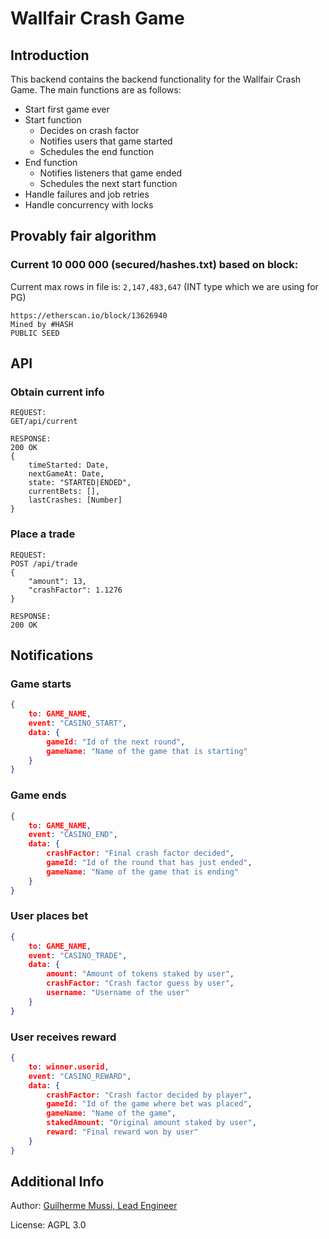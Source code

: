 # Wallfair Crash Game

## Introduction

This backend contains the backend functionality for the Wallfair Crash Game.
The main functions are as follows:
 - Start first game ever
 - Start function
    - Decides on crash factor
    - Notifies users that game started
    - Schedules the end function
 - End function
    - Notifies listeners that game ended
    - Schedules the next start function
 - Handle failures and job retries
 - Handle concurrency with locks 

## Provably fair algorithm 

### Current 10 000 000 (secured/hashes.txt) based on block:
Current max rows in file is: `2,147,483,647` (INT type which we are using for PG)
```
https://etherscan.io/block/13626940 
Mined by #HASH
PUBLIC SEED
```

## API

### Obtain current info

```
REQUEST:
GET/api/current

RESPONSE:
200 OK
{
    timeStarted: Date,
    nextGameAt: Date,
    state: "STARTED|ENDED",
    currentBets: [],
    lastCrashes: [Number]
}
```

### Place a trade

```
REQUEST:
POST /api/trade
{
    "amount": 13,
    "crashFactor": 1.1276
}

RESPONSE:
200 OK
```

## Notifications

### Game starts

```json
{
    to: GAME_NAME,
    event: "CASINO_START",
    data: {
        gameId: "Id of the next round",
        gameName: "Name of the game that is starting"
    }
}
```

### Game ends

```json
{
    to: GAME_NAME,
    event: "CASINO_END",
    data: {
        crashFactor: "Final crash factor decided",
        gameId: "Id of the round that has just ended",
        gameName: "Name of the game that is ending"
    }
}
```

### User places bet

```json
{
    to: GAME_NAME,
    event: "CASINO_TRADE",
    data: {
        amount: "Amount of tokens staked by user",
        crashFactor: "Crash factor guess by user",
        username: "Username of the user"
    }
}
```

### User receives reward

```json
{
    to: winner.userid,
    event: "CASINO_REWARD",
    data: {
        crashFactor: "Crash factor decided by player",
        gameId: "Id of the game where bet was placed",
        gameName: "Name of the game",
        stakedAmount: "Original amount staked by user",
        reward: "Final reward won by user"
    }
}
```

## Additional Info

Author: [Guilherme Mussi, Lead Engineer](https://github.com/gmussi/)

License: AGPL 3.0
